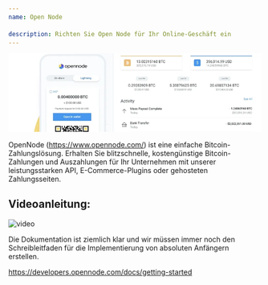 ```yaml
---
name: Open Node

description: Richten Sie Open Node für Ihr Online-Geschäft ein
---
```


![cover](assets/cover.webp)

OpenNode (https://www.opennode.com/) ist eine einfache Bitcoin-Zahlungslösung. Erhalten Sie blitzschnelle, kostengünstige Bitcoin-Zahlungen und Auszahlungen für Ihr Unternehmen mit unserer leistungsstarken API, E-Commerce-Plugins oder gehosteten Zahlungsseiten.

## Videoanleitung:

![video](https://youtu.be/sKk1Crk8QPc)

Die Dokumentation ist ziemlich klar und wir müssen immer noch den Schreibleitfaden für die Implementierung von absoluten Anfängern erstellen.

https://developers.opennode.com/docs/getting-started
